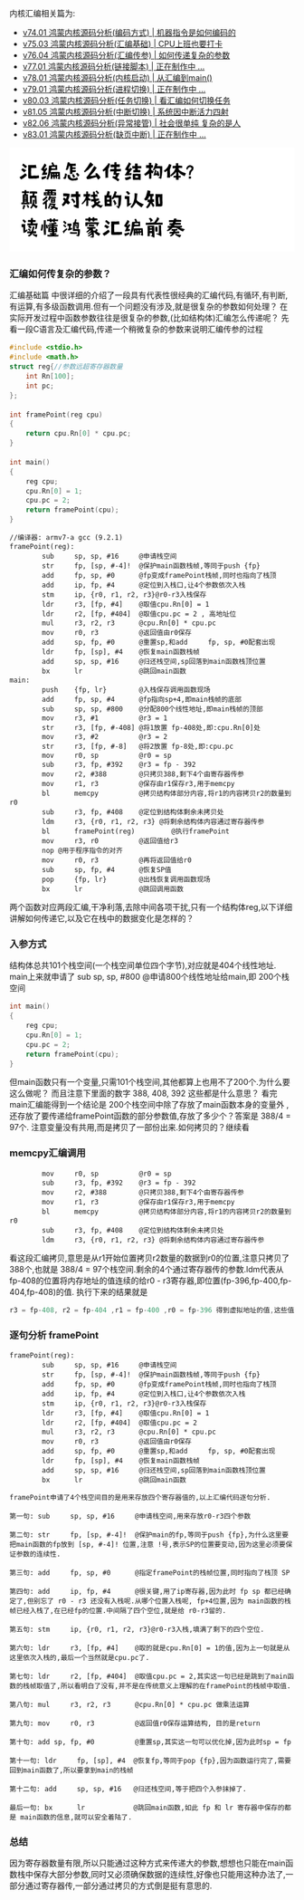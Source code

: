 
内核汇编相关篇为: 

* [v74.01 鸿蒙内核源码分析(编码方式) | 机器指令是如何编码的 ](/blog/74.md)
* [v75.03 鸿蒙内核源码分析(汇编基础) | CPU上班也要打卡](/blog/75.md)
* [v76.04 鸿蒙内核源码分析(汇编传参) | 如何传递复杂的参数](/blog/76.md)
* [v77.01 鸿蒙内核源码分析(链接脚本) | 正在制作中 ... ](/blog/77.md)
* [v78.01 鸿蒙内核源码分析(内核启动) | 从汇编到main()](/blog/78.md)
* [v79.01 鸿蒙内核源码分析(进程切换) | 正在制作中 ... ](/blog/79.md)
* [v80.03 鸿蒙内核源码分析(任务切换) | 看汇编如何切换任务](/blog/80.md)
* [v81.05 鸿蒙内核源码分析(中断切换) | 系统因中断活力四射](/blog/81.md)
* [v82.06 鸿蒙内核源码分析(异常接管) | 社会很单纯 复杂的是人](/blog/82.md)
* [v83.01 鸿蒙内核源码分析(缺页中断) | 正在制作中 ... ](/blog/83.md)


![](./assets/23/struct.png)

### 汇编如何传复杂的参数？

汇编基础篇 中很详细的介绍了一段具有代表性很经典的汇编代码,有循环,有判断,有运算,有多级函数调用.但有一个问题没有涉及,就是很复杂的参数如何处理？
在实际开发过程中函数参数往往是很复杂的参数,(比如结构体)汇编怎么传递呢？
先看一段C语言及汇编代码,传递一个稍微复杂的参数来说明汇编传参的过程

```c
#include <stdio.h>
#include <math.h>
struct reg{//参数远超寄存器数量
    int Rn[100]; 
    int pc;
};

int framePoint(reg cpu)
{
    return cpu.Rn[0] * cpu.pc;
}

int main()
{
    reg cpu;
    cpu.Rn[0] = 1;
    cpu.pc = 2;
    return framePoint(cpu);
}
```

```assembly
//编译器: armv7-a gcc (9.2.1)
framePoint(reg):
        sub     sp, sp, #16     @申请栈空间
        str     fp, [sp, #-4]!  @保护main函数栈帧,等同于push {fp}
        add     fp, sp, #0      @fp变成framePoint栈帧,同时也指向了栈顶
        add     ip, fp, #4      @定位到入栈口,让4个参数依次入栈 
        stm     ip, {r0, r1, r2, r3}@r0-r3入栈保存
        ldr     r3, [fp, #4]    @取值cpu.Rn[0] = 1    
        ldr     r2, [fp, #404]  @取值cpu.pc = 2 , 高地址位
        mul     r3, r2, r3      @cpu.Rn[0] * cpu.pc
        mov     r0, r3          @返回值由r0保存
        add     sp, fp, #0      @重置sp,和add     fp, sp, #0配套出现
        ldr     fp, [sp], #4    @恢复main函数栈帧
        add     sp, sp, #16     @归还栈空间,sp回落到main函数栈顶位置
        bx      lr              @跳回main函数
main:
        push    {fp, lr}        @入栈保存调用函数现场                     
        add     fp, sp, #4      @fp指向sp+4,即main栈帧的底部
        sub     sp, sp, #800    @分配800个线性地址,即main栈帧的顶部
        mov     r3, #1          @r3 = 1
        str     r3, [fp, #-408] @将1放置 fp-408处,即:cpu.Rn[0]处
        mov     r3, #2          @r3 = 2
        str     r3, [fp, #-8]   @将2放置 fp-8处,即:cpu.pc
        mov     r0, sp          @r0 = sp
        sub     r3, fp, #392    @r3 = fp - 392
        mov     r2, #388        @只拷贝388,剩下4个由寄存器传参
        mov     r1, r3          @保存由r1保存r3,用于memcpy
        bl      memcpy          @拷贝结构体部分内容,将r1的内容拷贝r2的数量到r0
        sub     r3, fp, #408    @定位到结构体剩余未拷贝处
        ldm     r3, {r0, r1, r2, r3} @将剩余结构体内容通过寄存器传参
        bl      framePoint(reg)         @执行framePoint
        mov     r3, r0          @返回值给r3
        nop @用于程序指令的对齐
        mov     r0, r3          @再将返回值给r0
        sub     sp, fp, #4      @恢复SP值
        pop     {fp, lr}        @出栈恢复调用函数现场
        bx      lr              @跳回调用函数
```

两个函数对应两段汇编,干净利落,去除中间各项干扰,只有一个结构体reg,以下详细讲解如何传递它,以及它在栈中的数据变化是怎样的？

### 入参方式

结构体总共101个栈空间(一个栈空间单位四个字节),对应就是404个线性地址.
main上来就申请了 sub     sp, sp, #800    @申请800个线性地址给main,即 200个栈空间

```c
int main()
{
    reg cpu;
    cpu.Rn[0] = 1;
    cpu.pc = 2;
    return framePoint(cpu);
}
```

但main函数只有一个变量,只需101个栈空间,其他都算上也用不了200个.为什么要这么做呢？
而且注意下里面的数字 388, 408, 392 这些都是什么意思？
看完main汇编能得到一个结论是 200个栈空间中除了存放了main函数本身的变量外 ,还存放了要传递给framePoint函数的部分参数值,存放了多少个？答案是 388/4 = 97个. 注意变量没有共用,而是拷贝了一部份出来.如何拷贝的？继续看

### memcpy汇编调用

```assembly
        mov     r0, sp          @r0 = sp
        sub     r3, fp, #392    @r3 = fp - 392
        mov     r2, #388        @只拷贝388,剩下4个由寄存器传参
        mov     r1, r3          @保存由r1保存r3,用于memcpy
        bl      memcpy          @拷贝结构体部分内容,将r1的内容拷贝r2的数量到r0
        sub     r3, fp, #408    @定位到结构体剩余未拷贝处
        ldm     r3, {r0, r1, r2, r3} @将剩余结构体内容通过寄存器传参
```

看这段汇编拷贝,意思是从r1开始位置拷贝r2数量的数据到r0的位置,注意只拷贝了 388个,也就是 388/4 = 97个栈空间.剩余的4个通过寄存器传的参数.ldm代表从fp-408的位置将内存地址的值连续的给r0 - r3寄存器,即位置(fp-396,fp-400,fp-404,fp-408)的值.
执行下来的结果就是

```c
r3 = fp-408, r2 = fp-404 ,r1 = fp-400 ,r0 = fp-396 得到虚拟地址的值,这些值整好是memcpy没有拷贝到变量剩余的值
```

### 逐句分析 framePoint

```assembly
framePoint(reg):
        sub     sp, sp, #16     @申请栈空间
        str     fp, [sp, #-4]!  @保护main函数栈帧,等同于push {fp}
        add     fp, sp, #0      @fp变成framePoint栈帧,同时也指向了栈顶
        add     ip, fp, #4      @定位到入栈口,让4个参数依次入栈 
        stm     ip, {r0, r1, r2, r3}@r0-r3入栈保存
        ldr     r3, [fp, #4]    @取值cpu.Rn[0] = 1    
        ldr     r2, [fp, #404]  @取值cpu.pc = 2
        mul     r3, r2, r3      @cpu.Rn[0] * cpu.pc
        mov     r0, r3          @返回值由r0保存
        add     sp, fp, #0      @重置sp,和add     fp, sp, #0配套出现
        ldr     fp, [sp], #4    @恢复main函数栈帧
        add     sp, sp, #16     @归还栈空间,sp回落到main函数栈顶位置
        bx      lr              @跳回main函数
```

```assembly
framePoint申请了4个栈空间目的是用来存放四个寄存器值的,以上汇编代码逐句分析.

第一句: sub     sp, sp, #16     @申请栈空间,用来存放r0-r3四个参数

第二句: str     fp, [sp, #-4]!  @保护main的fp,等同于push {fp},为什么这里要把main函数的fp放到 [sp, #-4]! 位置,注意 !号,表示SP的位置要变动,因为这里必须要保证参数的连续性.

第三句: add     fp, sp, #0      @指定framePoint的栈帧位置,同时指向了栈顶 SP

第四句: add     ip, fp, #4      @很关键,用了ip寄存器,因为此时 fp sp 都已经确定了,但别忘了 r0 - r3 还没有入栈呢.从哪个位置入栈呢, fp+4位置,因为 main函数的栈帧已经入栈了,在已经fp的位置.中间隔了四个空位,就是给 r0-r3留的.

第五句: stm     ip, {r0, r1, r2, r3}@r0-r3入栈,填满了剩下的四个空位.

第六句: ldr     r3, [fp, #4]    @取的就是cpu.Rn[0] = 1的值,因为上一句就是从这里依次入栈的,最后一个当然就是cpu.pc了.

第七句: ldr     r2, [fp, #404]  @取值cpu.pc = 2,其实这一句已经是跳到了main函数的栈帧取值了,所以看明白了没有,并不是在传统意义上理解的在framePoint的栈帧中取值.

第八句: mul     r3, r2, r3      @cpu.Rn[0] * cpu.pc 做乘法运算

第九句: mov     r0, r3          @返回值r0保存运算结构, 目的是return

第十句: add sp, fp, #0          @重置sp,其实这一句可以优化掉,因为此时sp = fp

第十一句: ldr     fp, [sp], #4  @恢复fp,等同于pop {fp},因为函数运行完了,需要回到main函数了,所以要拿到main的栈帧

第十二句: add     sp, sp, #16   @归还栈空间,等于把四个入参抹掉了.

最后一句: bx      lr            @跳回main函数,如此 fp 和 lr 寄存器中保存的都是 main函数的信息,就可以安全着陆了.
```

### 总结

因为寄存器数量有限,所以只能通过这种方式来传递大的参数,想想也只能在main函数栈中保存大部分参数,同时又必须确保数据的连续性,好像也只能用这种办法了,一部分通过寄存器传,一部分通过拷贝的方式倒是挺有意思的.















  

